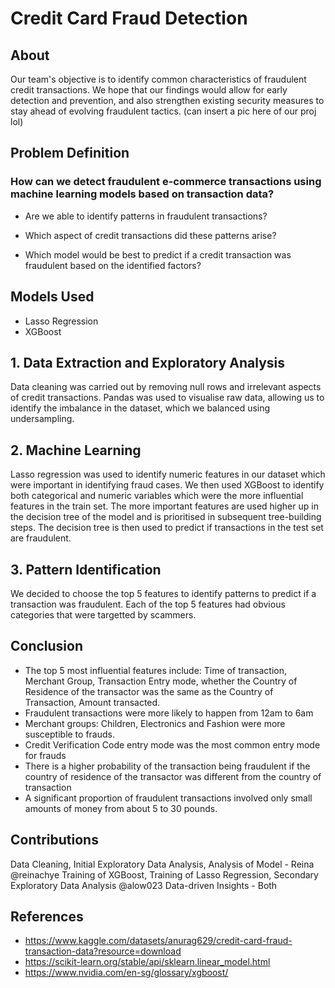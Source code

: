 # Credit Card Fraud Detection

## About
Our team's objective is to identify common characteristics of fraudulent credit transactions. We hope that our findings would allow for early detection and prevention, and also strengthen existing security measures to stay ahead of evolving fraudulent tactics. 
(can insert a pic here of our proj lol)

## Problem Definition
### How can we detect fraudulent e-commerce transactions using machine learning models based on transaction data?
- Are we able to identify patterns in fraudulent transactions?

- Which aspect of credit transactions did these patterns arise?

- Which model would be best to predict if a credit transaction was fraudulent based on the identified factors?


## Models Used
- Lasso Regression
- XGBoost

## 1. Data Extraction and Exploratory Analysis
Data cleaning was carried out by removing null rows and irrelevant aspects of credit transactions. Pandas was used to visualise raw data, allowing us to identify the imbalance in the dataset, which we balanced using undersampling. 

## 2. Machine Learning 
Lasso regression was used to identify numeric features in our dataset which were important in identifying fraud cases. We then used XGBoost to identify both categorical and numeric variables which were the more influential features in the train set. The more important features are used higher up in the decision tree of the model and is prioritised in subsequent tree-building steps. The decision tree is then used to predict if transactions in the test set are fraudulent. 

## 3. Pattern Identification
We decided to choose the top 5 features to identify patterns to predict if a transaction was fraudulent. Each of the top 5 features had obvious categories that were targetted by scammers. 

## Conclusion
- The top 5 most influential features include: Time of transaction, Merchant Group, Transaction Entry mode, whether the Country of Residence of the transactor was the same as the Country of Transaction, Amount transacted.
- Fraudulent transactions were more likely to happen from 12am to 6am
- Merchant groups: Children, Electronics and Fashion were more susceptible to frauds.
- Credit Verification Code entry mode was the most common entry mode for frauds
- There is a higher probability of the transaction being fraudulent if the country of residence of the transactor was different from the country of transaction
- A significant proportion of fraudulent transactions involved only small amounts of money from about 5 to 30 pounds. 

## Contributions
Data Cleaning, Initial Exploratory Data Analysis, Analysis of Model - Reina @reinachye
Training of XGBoost, Training of Lasso Regression, Secondary Exploratory Data Analysis @alow023
Data-driven Insights - Both

## References
- https://www.kaggle.com/datasets/anurag629/credit-card-fraud-transaction-data?resource=download
- https://scikit-learn.org/stable/api/sklearn.linear_model.html
- https://www.nvidia.com/en-sg/glossary/xgboost/

  
